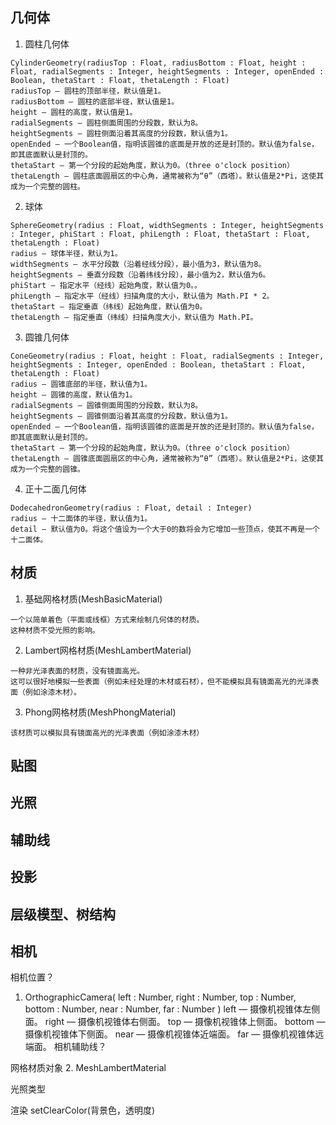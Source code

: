 ## 几何体
1. 圆柱几何体
```
CylinderGeometry(radiusTop : Float, radiusBottom : Float, height : Float, radialSegments : Integer, heightSegments : Integer, openEnded : Boolean, thetaStart : Float, thetaLength : Float)
radiusTop — 圆柱的顶部半径，默认值是1。
radiusBottom — 圆柱的底部半径，默认值是1。
height — 圆柱的高度，默认值是1。
radialSegments — 圆柱侧面周围的分段数，默认为8。
heightSegments — 圆柱侧面沿着其高度的分段数，默认值为1。
openEnded — 一个Boolean值，指明该圆锥的底面是开放的还是封顶的。默认值为false，即其底面默认是封顶的。
thetaStart — 第一个分段的起始角度，默认为0。（three o'clock position）
thetaLength — 圆柱底面圆扇区的中心角，通常被称为“θ”（西塔）。默认值是2*Pi，这使其成为一个完整的圆柱。
```
2. 球体
```
SphereGeometry(radius : Float, widthSegments : Integer, heightSegments : Integer, phiStart : Float, phiLength : Float, thetaStart : Float, thetaLength : Float)
radius — 球体半径，默认为1。
widthSegments — 水平分段数（沿着经线分段），最小值为3，默认值为8。
heightSegments — 垂直分段数（沿着纬线分段），最小值为2，默认值为6。
phiStart — 指定水平（经线）起始角度，默认值为0。。
phiLength — 指定水平（经线）扫描角度的大小，默认值为 Math.PI * 2。
thetaStart — 指定垂直（纬线）起始角度，默认值为0。
thetaLength — 指定垂直（纬线）扫描角度大小，默认值为 Math.PI。
```
3. 圆锥几何体
```
ConeGeometry(radius : Float, height : Float, radialSegments : Integer, heightSegments : Integer, openEnded : Boolean, thetaStart : Float, thetaLength : Float)
radius — 圆锥底部的半径，默认值为1。
height — 圆锥的高度，默认值为1。
radialSegments — 圆锥侧面周围的分段数，默认为8。
heightSegments — 圆锥侧面沿着其高度的分段数，默认值为1。
openEnded — 一个Boolean值，指明该圆锥的底面是开放的还是封顶的。默认值为false，即其底面默认是封顶的。
thetaStart — 第一个分段的起始角度，默认为0。（three o'clock position）
thetaLength — 圆锥底面圆扇区的中心角，通常被称为“θ”（西塔）。默认值是2*Pi，这使其成为一个完整的圆锥。
```
4. 正十二面几何体
```
DodecahedronGeometry(radius : Float, detail : Integer)
radius — 十二面体的半径，默认值为1。
detail — 默认值为0。将这个值设为一个大于0的数将会为它增加一些顶点，使其不再是一个十二面体。
```

## 材质
1. 基础网格材质(MeshBasicMaterial)

```
一个以简单着色（平面或线框）方式来绘制几何体的材质。
这种材质不受光照的影响。
```
2. Lambert网格材质(MeshLambertMaterial)
```
一种非光泽表面的材质，没有镜面高光。
这可以很好地模拟一些表面（例如未经处理的木材或石材），但不能模拟具有镜面高光的光泽表面（例如涂漆木材）。
```
3. Phong网格材质(MeshPhongMaterial)
```
该材质可以模拟具有镜面高光的光泽表面（例如涂漆木材）
```

## 贴图


## 光照

## 辅助线
## 投影
## 层级模型、树结构
## 相机





相机位置？
1. OrthographicCamera( left : Number, right : Number, top : Number, bottom : Number, near : Number, far : Number )
left — 摄像机视锥体左侧面。
right — 摄像机视锥体右侧面。
top — 摄像机视锥体上侧面。
bottom — 摄像机视锥体下侧面。
near — 摄像机视锥体近端面。
far — 摄像机视锥体远端面。
相机辅助线？

网格材质对象
2. MeshLambertMaterial

光照类型


渲染
setClearColor(背景色，透明度)


